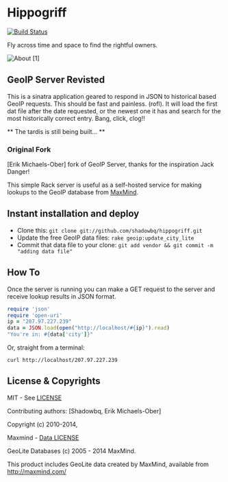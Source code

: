 # Hippogriff

[![Build Status](https://travis-ci.org/shadowbq/hippogriff.svg)](https://travis-ci.org/shadowbq/hippogriff)

Fly across time and space to find the rightful owners.

![About](http://upload.wikimedia.org/wikipedia/commons/d/da/Hippogriff2.jpg) [1]

## GeoIP Server Revisted

This is a sinatra application geared to respond in JSON to historical based GeoIP requests. This should be fast
and painless. (rofl). It will load the first dat file after the date requested, or the newest one it has and search for the 
most historically correct entry. Bang, click, clog!!

** The tardis is still being built... ** 

### Original Fork

[Erik Michaels-Ober] fork of GeoIP Server, thanks for the inspiration Jack Danger!

This simple Rack server is useful as a self-hosted service for making lookups to the GeoIP database from [MaxMind][].

[maxmind]: http://www.maxmind.com/app/geolite


## Instant installation and deploy

* Clone this: `git clone git://github.com/shadowbq/hippogriff.git`
* Update the free GeoIP data files: `rake geoip:update_city_lite`
* Commit that data file to your clone: `git add vendor && git commit -m "adding data file"`

## How To

Once the server is running you can make a GET request to the server and receive lookup results in JSON format.

```ruby
require 'json'
require 'open-uri'
ip = "207.97.227.239"
data = JSON.load(open("http://localhost/#{ip}").read)
"You're in: #{data['city']}"
```

Or, straight from a terminal:

    curl http://localhost/207.97.227.239

## License & Copyrights

MIT - See [LICENSE](./LICENSE)

Contributing authors: [Shadowbq, Erik Michaels-Ober]

Copyright (c) 2010-2014, 

Maxmind - [Data LICENSE](./LICENSE.Maxmind)

GeoLite Databases (c) 2005 - 2014 MaxMind.

This product includes GeoLite data created by MaxMind, available from
http://maxmind.com/ 
